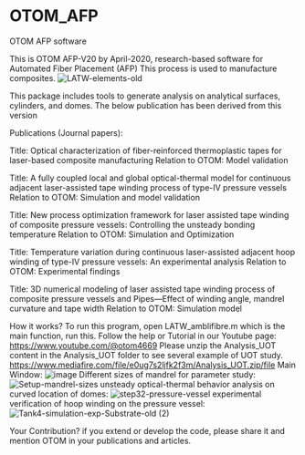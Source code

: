 # OTOM_AFP
OTOM AFP software

This is OTOM AFP-V20 by April-2020, research-based software for Automated Fiber Placement (AFP)
This process is used to manufacture composites.
![LATW-elements-old](https://github.com/user-attachments/assets/fdeaebef-3554-40ff-854d-a6510525eca2)

This package includes tools to generate analysis on analytical surfaces, cylinders, and domes. The below publication has been derived from this version

Publications (Journal papers):

Title: Optical characterization of fiber-reinforced thermoplastic tapes for laser-based composite manufacturing
Relation to OTOM: Model validation

Title: A fully coupled local and global optical-thermal model for continuous adjacent laser-assisted tape winding process of type-IV pressure vessels
Relation to OTOM: Simulation and model validation

Title: New process optimization framework for laser assisted tape winding of composite pressure vessels: Controlling the unsteady bonding temperature
Relation to OTOM: Simulation and Optimization

Title: Temperature variation during continuous laser-assisted adjacent hoop winding of type-IV pressure vessels: An experimental analysis
Relation to OTOM: Experimental findings

Title: 3D numerical modeling of laser assisted tape winding process of composite pressure vessels and Pipes—Effect of winding angle, mandrel curvature and tape width
Relation to OTOM: Simulation model

How it works?
To run this program, open LATW_amblifibre.m which is the main function, run this.
Follow the help or Tutorial in our Youtube page:
https://www.youtube.com/@otom4669
Please unzip the Analysis_UOT content in the Analysis_UOT folder to see several example of UOT study.
https://www.mediafire.com/file/e0ug7s2ljfk2f3m/Analysis_UOT.zip/file
Main Window:
![image](https://github.com/user-attachments/assets/61b0d89d-7a67-4831-b3b6-6edbffe3dc74)
Different sizes of mandrel for parameter study:
![Setup-mandrel-sizes](https://github.com/user-attachments/assets/e0db8844-943a-433d-9af9-c2b97c53c950)
unsteady optical-thermal behavior analysis on curved location of domes:
![step32-pressure-vessel](https://github.com/user-attachments/assets/932730bb-dfb7-4861-9d69-15e077ee5401)
experimental verification of hoop winding on the pressure vessel:
![Tank4-simulation-exp-Substrate-old (2)](https://github.com/user-attachments/assets/8c8abf3d-db98-456b-98a4-9cfb22013547)




Your Contribution?
if you extend or develop the code, please share it and mention OTOM in your publications and articles.
